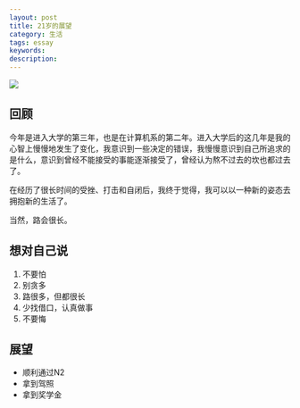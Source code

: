 ```yaml
---
layout: post
title: 21岁的展望
category: 生活
tags: essay
keywords: 
description:
---
```


![](https://timgsa.baidu.com/timg?image&quality=80&size=b9999_10000&sec=1558119212916&di=69b74d57799b3dd74205eaebd7768272&imgtype=0&src=http%3A%2F%2Fi0.hdslb.com%2Fbfs%2Farticle%2F33e99ce52c880da139bfc8b51116f7cea5e9fc21.jpg)

## 回顾

今年是进入大学的第三年，也是在计算机系的第二年。进入大学后的这几年是我的心智上慢慢地发生了变化，我意识到一些决定的错误，我慢慢意识到自己所追求的是什么，意识到曾经不能接受的事能逐渐接受了，曾经认为熬不过去的坎也都过去了。

在经历了很长时间的受挫、打击和自闭后，我终于觉得，我可以以一种新的姿态去拥抱新的生活了。

当然，路会很长。

## 想对自己说

1. 不要怕
2. 别贪多
3. 路很多，但都很长
4. 少找借口，认真做事
5. 不要悔

## 展望

- 顺利通过N2
- 拿到驾照
- 拿到奖学金

